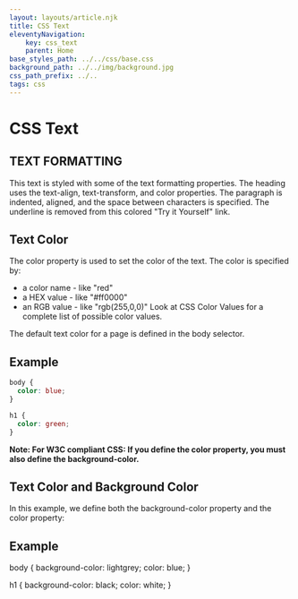 ```yaml
---
layout: layouts/article.njk
title: CSS Text
eleventyNavigation:
    key: css_text
    parent: Home
base_styles_path: ../../css/base.css
background_path: ../../img/background.jpg
css_path_prefix: ../..
tags: css
---
```

# CSS Text

## TEXT FORMATTING
This text is styled with some of the text formatting properties. The heading uses the text-align, text-transform, and color properties. The paragraph is indented, aligned, and the space between characters is specified. The underline is removed from this colored "Try it Yourself" link.


## Text Color
The color property is used to set the color of the text. The color is specified by:

* a color name - like "red"
* a HEX value - like "#ff0000"
* an RGB value - like "rgb(255,0,0)"
Look at CSS Color Values for a complete list of possible color values.

The default text color for a page is defined in the body selector.

## Example
```css
body {
  color: blue;
}

h1 {
  color: green;
}
```
<strong>Note: For W3C compliant CSS: If you define the color property, you must also define the background-color.</strong>

## Text Color and Background Color
In this example, we define both the background-color property and the color property:

## Example
body {
  background-color: lightgrey;
  color: blue;
}

h1 {
  background-color: black;
  color: white;
}

